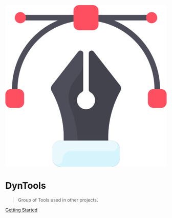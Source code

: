 ![icon](./icon.png)

# DynTools

> Group of Tools used in other projects.

[Getting Started](#documentations)
